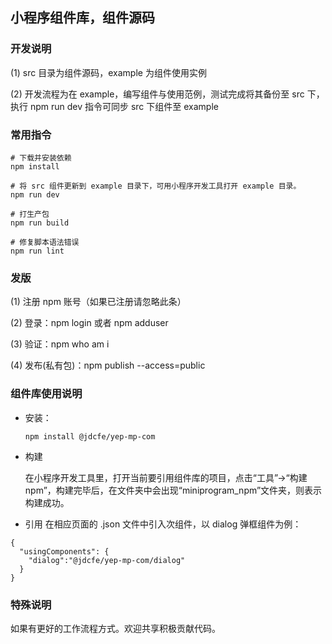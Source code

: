 ## 小程序组件库，组件源码

### 开发说明

(1) src 目录为组件源码，example 为组件使用实例

(2) 开发流程为在 example，编写组件与使用范例，测试完成将其备份至 src 下，
执行 npm run dev 指令可同步 src 下组件至 example

### 常用指令

```
# 下载并安装依赖
npm install 

# 将 src 组件更新到 example 目录下，可用小程序开发工具打开 example 目录。
npm run dev

# 打生产包
npm run build

# 修复脚本语法错误
npm run lint

```

### 发版

(1) 注册 npm 账号（如果已注册请忽略此条）

(2) 登录：npm login 或者 npm adduser

(3) 验证：npm who am i

(4) 发布(私有包)：npm publish --access=public

### 组件库使用说明

- 安装：

  ```
  npm install @jdcfe/yep-mp-com
  ```
  
- 构建

  在小程序开发工具里，打开当前要引用组件库的项目，点击“工具”->“构建npm”，构建完毕后，在文件夹中会出现“miniprogram_npm”文件夹，则表示构建成功。

- 引用
  在相应页面的 .json 文件中引入次组件，以 dialog 弹框组件为例：

```
{
  "usingComponents": {
    "dialog":"@jdcfe/yep-mp-com/dialog"
  }
}

```

### 特殊说明

如果有更好的工作流程方式。欢迎共享积极贡献代码。
